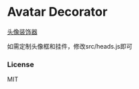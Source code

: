 # Avatar Decorator

[头像装饰器](https://ezharjan.github.io/VueAvartarDecorator/)


如需定制头像框和挂件，修改src/heads.js即可

### License
MIT
